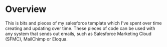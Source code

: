 # Overview

This is bits and pieces of my salesforce template which I've spent over time creating and updating over time. These pieces of code can be used with any system that sends out emails, such as Salesforce Marketing Cloud (SFMC), MailChimp or Eloqua.
